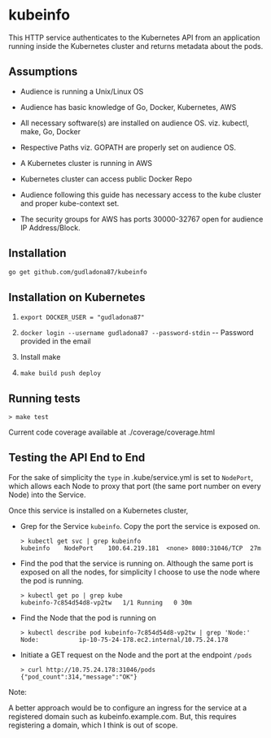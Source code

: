 # kubeinfo

This HTTP service authenticates to the Kubernetes API from an application running inside the Kubernetes cluster and returns metadata about the pods.

## Assumptions

* Audience is running a Unix/Linux OS

* Audience has basic knowledge of Go, Docker, Kubernetes, AWS

* All necessary software(s) are installed on audience OS. viz. kubectl, make, Go, Docker

* Respective Paths viz. GOPATH are properly set on audience OS.

* A Kubernetes cluster is running in AWS

* Kubernetes cluster can access public Docker Repo

* Audience following this guide has necessary access to the kube cluster and proper kube-context set.

* The security groups for AWS has ports 30000-32767 open for audience IP Address/Block.

## Installation

```bash
go get github.com/gudladona87/kubeinfo
```

## Installation on Kubernetes

1. `export DOCKER_USER = "gudladona87"`

2. `docker login --username gudladona87 --password-stdin`     -- Password provided in the email

3. Install make

4. `make build push deploy`

## Running tests

    > make test

Current code coverage available at ./coverage/coverage.html

## Testing the API End to End

For the sake of simplicity the `type` in .kube/service.yml is set to `NodePort`,
which allows each Node to proxy that port (the same port number on every Node) into the Service.

Once this service is installed on a Kubernetes cluster,

* Grep for the Service `kubeinfo`. Copy the port the service is exposed on.

    ```
    > kubectl get svc | grep kubeinfo
    kubeinfo    NodePort    100.64.219.181  <none> 8080:31046/TCP  27m
    ```
* Find the pod that the service is running on. Although the same port is exposed on all the nodes,
for simplicity I choose to use the node where the pod is running.

    ```
    > kubectl get po | grep kube
    kubeinfo-7c854d54d8-vp2tw   1/1 Running   0 30m
    ```

* Find the Node that the pod is running on
    ```
    > kubectl describe pod kubeinfo-7c854d54d8-vp2tw | grep 'Node:'
    Node:           ip-10-75-24-178.ec2.internal/10.75.24.178
    ```
* Initiate a GET request on the Node and the port at the endpoint `/pods`
    ```
    > curl http://10.75.24.178:31046/pods
    {"pod_count":314,"message":"OK"}
    ```

Note:

A better approach would be to configure an ingress for the service at a registered domain such as kubeinfo.example.com.
But, this requires registering a domain, which I think is out of scope.